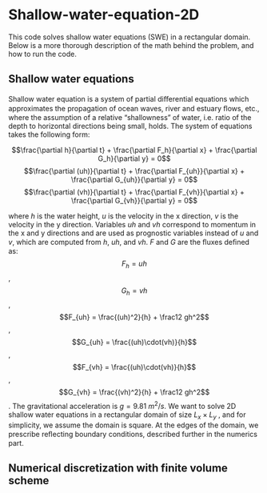 # Shallow-water-equation-2D
This code solves shallow water equations (SWE) in a rectangular domain. Below is a more thorough description of the math behind the problem, and how to run the code.

## Shallow water equations
Shallow water equation is a system of partial diﬀerential equations which approximates the propagation of ocean waves, river and estuary ﬂows, etc., where the assumption of a relative “shallowness” of water, i.e. ratio of the depth to horizontal directions being small, holds. The system of equations takes the following form:

$$\frac{\partial h}{\partial t} + \frac{\partial F_h}{\partial x} + \frac{\partial G_h}{\partial y} = 0$$
$$\frac{\partial (uh)}{\partial t} + \frac{\partial F_{uh}}{\partial x} + \frac{\partial G_{uh}}{\partial y} = 0$$
$$\frac{\partial (vh)}{\partial t} + \frac{\partial F_{vh}}{\partial x} + \frac{\partial G_{vh}}{\partial y} = 0$$

where *h* is the water height, *u* is the velocity in the x direction, *v* is the velocity in the y direction. Variables *uh* and *vh* correspond to momentum in the x and y directions and are used as prognostic variables instead of *u* and *v*, which are computed from *h*, *uh*, and *vh*. *F* and *G* are the ﬂuxes deﬁned as:
$$F_{h} = uh$$, 
$$G_h = vh$$,
$$F_{uh} = \frac{(uh)^2}{h} + \frac12 gh^2$$,
$$G_{uh} = \frac{(uh)\cdot(vh)}{h}$$,
$$F_{vh} = \frac{(uh)\cdot(vh)}{h}$$,
$$G_{vh} = \frac{(vh)^2}{h} + \frac12 gh^2$$.
The gravitational acceleration is $g = 9.81\ m^2/s$.
We want to solve 2D shallow water equations in a rectangular domain of size $L_x \times L_y$ , and for simplicity, we assume the domain is square. At the edges of the domain, we prescribe reﬂecting boundary conditions, described further in the numerics part.

## Numerical discretization with finite volume scheme


